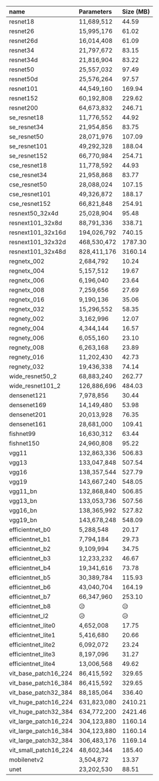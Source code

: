 | name                  | Parameters   | Size (MB)   |
|:----------------------|:-------------|:------------|
| resnet18              | 11,689,512   | 44.59       |
| resnet26              | 15,995,176   | 61.02       |
| resnet26d             | 16,014,408   | 61.09       |
| resnet34              | 21,797,672   | 83.15       |
| resnet34d             | 21,816,904   | 83.22       |
| resnet50              | 25,557,032   | 97.49       |
| resnet50d             | 25,576,264   | 97.57       |
| resnet101             | 44,549,160   | 169.94      |
| resnet152             | 60,192,808   | 229.62      |
| resnet200             | 64,673,832   | 246.71      |
| se_resnet18           | 11,776,552   | 44.92       |
| se_resnet34           | 21,954,856   | 83.75       |
| se_resnet50           | 28,071,976   | 107.09      |
| se_resnet101          | 49,292,328   | 188.04      |
| se_resnet152          | 66,770,984   | 254.71      |
| cse_resnet18          | 11,778,592   | 44.93       |
| cse_resnet34          | 21,958,868   | 83.77       |
| cse_resnet50          | 28,088,024   | 107.15      |
| cse_resnet101         | 49,326,872   | 188.17      |
| cse_resnet152         | 66,821,848   | 254.91      |
| resnext50_32x4d       | 25,028,904   | 95.48       |
| resnext101_32x8d      | 88,791,336   | 338.71      |
| resnext101_32x16d     | 194,026,792  | 740.15      |
| resnext101_32x32d     | 468,530,472  | 1787.30     |
| resnext101_32x48d     | 828,411,176  | 3160.14     |
| regnetx_002           | 2,684,792    | 10.24       |
| regnetx_004           | 5,157,512    | 19.67       |
| regnetx_006           | 6,196,040    | 23.64       |
| regnetx_008           | 7,259,656    | 27.69       |
| regnetx_016           | 9,190,136    | 35.06       |
| regnetx_032           | 15,296,552   | 58.35       |
| regnety_002           | 3,162,996    | 12.07       |
| regnety_004           | 4,344,144    | 16.57       |
| regnety_006           | 6,055,160    | 23.10       |
| regnety_008           | 6,263,168    | 23.89       |
| regnety_016           | 11,202,430   | 42.73       |
| regnety_032           | 19,436,338   | 74.14       |
| wide_resnet50_2       | 68,883,240   | 262.77      |
| wide_resnet101_2      | 126,886,696  | 484.03      |
| densenet121           | 7,978,856    | 30.44       |
| densenet169           | 14,149,480   | 53.98       |
| densenet201           | 20,013,928   | 76.35       |
| densenet161           | 28,681,000   | 109.41      |
| fishnet99             | 16,630,312   | 63.44       |
| fishnet150            | 24,960,808   | 95.22       |
| vgg11                 | 132,863,336  | 506.83      |
| vgg13                 | 133,047,848  | 507.54      |
| vgg16                 | 138,357,544  | 527.79      |
| vgg19                 | 143,667,240  | 548.05      |
| vgg11_bn              | 132,868,840  | 506.85      |
| vgg13_bn              | 133,053,736  | 507.56      |
| vgg16_bn              | 138,365,992  | 527.82      |
| vgg19_bn              | 143,678,248  | 548.09      |
| efficientnet_b0       | 5,288,548    | 20.17       |
| efficientnet_b1       | 7,794,184    | 29.73       |
| efficientnet_b2       | 9,109,994    | 34.75       |
| efficientnet_b3       | 12,233,232   | 46.67       |
| efficientnet_b4       | 19,341,616   | 73.78       |
| efficientnet_b5       | 30,389,784   | 115.93      |
| efficientnet_b6       | 43,040,704   | 164.19      |
| efficientnet_b7       | 66,347,960   | 253.10      |
| efficientnet_b8       | 😥           | 😥          |
| efficientnet_l2       | 😥           | 😥          |
| efficientnet_lite0    | 4,652,008    | 17.75       |
| efficientnet_lite1    | 5,416,680    | 20.66       |
| efficientnet_lite2    | 6,092,072    | 23.24       |
| efficientnet_lite3    | 8,197,096    | 31.27       |
| efficientnet_lite4    | 13,006,568   | 49.62       |
| vit_base_patch16_224  | 86,415,592   | 329.65      |
| vit_base_patch16_384  | 86,415,592   | 329.65      |
| vit_base_patch32_384  | 88,185,064   | 336.40      |
| vit_huge_patch16_224  | 631,823,080  | 2410.21     |
| vit_huge_patch32_384  | 634,772,200  | 2421.46     |
| vit_large_patch16_224 | 304,123,880  | 1160.14     |
| vit_large_patch16_384 | 304,123,880  | 1160.14     |
| vit_large_patch32_384 | 306,483,176  | 1169.14     |
| vit_small_patch16_224 | 48,602,344   | 185.40      |
| mobilenetv2           | 3,504,872    | 13.37       |
| unet                  | 23,202,530   | 88.51       |